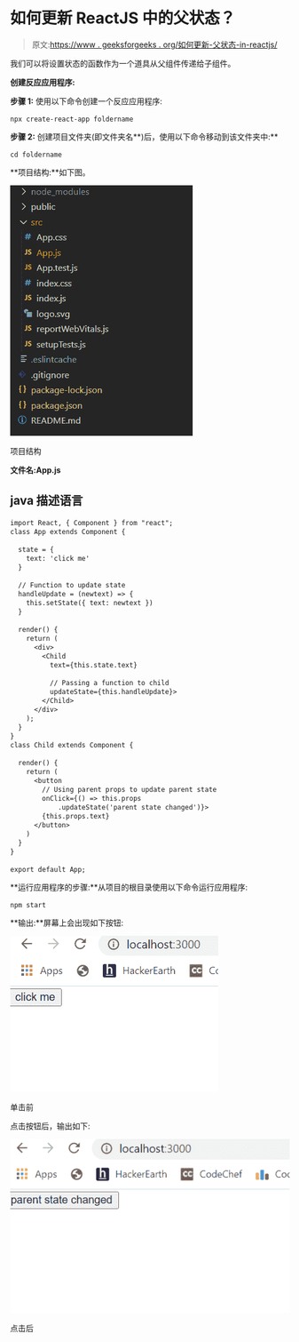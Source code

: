 # 如何更新 ReactJS 中的父状态？

> 原文:[https://www . geeksforgeeks . org/如何更新-父状态-in-reactjs/](https://www.geeksforgeeks.org/how-to-update-parent-state-in-reactjs/)

我们可以将设置状态的函数作为一个道具从父组件传递给子组件。

**创建反应应用程序:**

**步骤 1:** 使用以下命令创建一个反应应用程序:

```
npx create-react-app foldername
```

**步骤 2:** 创建项目文件夹(即文件夹名**)后，使用以下命令移动到该文件夹中:**

```
cd foldername
```

**项目结构:**如下图。

![](img/f04ae0d8b722a9fff0bd9bd138b29c23.png)

项目结构

**文件名:App.js**

## java 描述语言

```
import React, { Component } from "react";
class App extends Component {

  state = {
    text: 'click me'
  }

  // Function to update state
  handleUpdate = (newtext) => {
    this.setState({ text: newtext })
  }

  render() {
    return (
      <div>
        <Child
          text={this.state.text}

          // Passing a function to child
          updateState={this.handleUpdate}>
        </Child>
      </div>
    );
  }
}
class Child extends Component {

  render() {
    return (
      <button 
        // Using parent props to update parent state
        onClick={() => this.props
            .updateState('parent state changed')}>
        {this.props.text}
      </button>
    )
  }
}

export default App;
```

**运行应用程序的步骤:**从项目的根目录使用以下命令运行应用程序:

```
npm start
```

**输出:**屏幕上会出现如下按钮:

![](img/a35c259cf23c83a04f87c6b16b71ffcc.png)

单击前

点击按钮后，输出如下:

![](img/43746671caf9d206a48198619e2155c7.png)

点击后